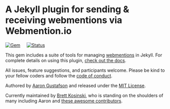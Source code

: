 # A Jekyll plugin for sending & receiving webmentions via Webmention.io

[![Gem](https://img.shields.io/gem/v/jekyll-webmention_io.svg?style=flat)](http://rubygems.org/gems/jekyll-webmention_io "View this project in Rubygems")
&nbsp;&nbsp;&nbsp;
[![Status](https://travis-ci.org/aarongustafson/jekyll-webmention_io.svg?branch=master)](https://travis-ci.org/aarongustafson/jekyll-webmention_io "View this project in Travis CI")

This gem includes a suite of tools for managing [webmentions](https://indieweb.org/Webmention) in Jekyll. For complete details on using this plugin, [check out the docs](https://aarongustafson.github.io/jekyll-webmention_io/).

All issues, feature suggestions, and participants welcome. Please be kind to your fellow coders and follow the [code of conduct][coc].

Authored by [Aaron Gustafson][AG] and released under the [MIT License][license].

Currently maintained by [Brett Kosinski][BK], who is standing on the shoulders of many including Aaron and [these awesome contributors][contributors].

[AG]: https://www.aaron-gustafson.com
[BK]: https://b-ark.ca
[license]: https://github.com/aarongustafson/jekyll-webmention_io/blob/master/LICENSE
[contributors]: http://github.com/aarongustafson/jekyll-webmention_io/contributors
[coc]: https://aarongustafson.github.io/jekyll-webmention_io/CODE_OF_CONDUCT

